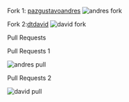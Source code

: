 
Fork 1: [pazgustavoandres](https://github.com/pazgustavoandres)
![andres fork](https://github.com/carlosmillan1/carlosmillan1.github.io/assets/169832376/60af1fc1-dad3-4674-97e6-aadcfeed4ae0)

Fork 2:[dtdavid](https://github.com/dtdavid)
![david fork](https://github.com/carlosmillan1/carlosmillan1.github.io/assets/169832376/df813c7d-cf20-4867-ae4a-1a1d0f254301)

Pull Requests

Pull Requests 1 

![andres pull](https://github.com/carlosmillan1/carlosmillan1.github.io/assets/169832376/46f89f61-6529-4434-8363-d0317087d9af)

Pull Requests 2

![david pull](https://github.com/carlosmillan1/carlosmillan1.github.io/assets/169832376/2ac6472f-d167-4c83-b95b-216e8d5aff5e)


